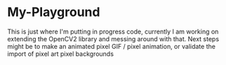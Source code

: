 # My-Playground
This is just where I'm putting in progress code, currently I am working on extending the OpenCV2 library and messing around with that. Next steps might be to make an animated pixel GIF / pixel animation, or validate the import of pixel art pixel backgrounds
